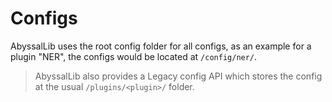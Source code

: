 # Configs

AbyssalLib uses the root config folder for all configs, as an example for a plugin "NER", the configs would be located at <code>/config/ner/</code>.

> AbyssalLib also provides a Legacy config API which stores the config at the usual `/plugins/<plugin>/` folder.